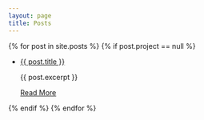 ```yaml
---
layout: page
title: Posts
---
```


{% for post in site.posts %}
    {% if post.project == null %}
<ul>
    <li>
        <a class="zoombtn" href="{{ site.url }}{{ post.url }}">{{ post.title }}</a>
        <p>{{ post.excerpt }}</p>
        <a href="{{ site.url }}{{ post.url }}" class="btn zoombtn">Read More</a>
    </li>
</ul>
    {% endif %}
{% endfor %}
